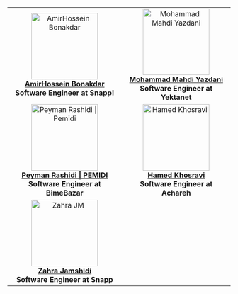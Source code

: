 <table>
<tr>
  <td align="center">
    <a href="https://github.com/athfemoiur">
      <img src="https://avatars.githubusercontent.com/u/75484782?v=4" width="150px" alt="AmirHossein Bonakdar" />
      <br /><b>AmirHossein Bonakdar</b>
    </a>
    <br />
    <b>Software Engineer at Snapp!</b>
  </td>
  <td align="center">
    <a href="https://github.com/MrMohammadY">
      <img src="https://avatars.githubusercontent.com/u/58851496?v=4" width="150px" alt="Mohammad Mahdi Yazdani" />
      <br /><b>Mohammad Mahdi Yazdani</b>
    </a>
    <br />
    <b>Software Engineer at Yektanet</b>
  </td>
</tr>
<tr>
  <td align="center">
    <a href="https://github.com/PEMIDI">
      <img src="https://avatars.githubusercontent.com/u/19213272?v=4" width="150px" alt="Peyman Rashidi | Pemidi" />
      <br /><b>Peyman Rashidi | PEMIDI</b>
    </a>
    <br />
    <b>Software Engineer at BimeBazar</b>
  </td>
  <td align="center">
    <a href="https://github.com/EngRobot33">
      <img src="https://avatars.githubusercontent.com/u/74541595?v=4" width="150px" alt="Hamed Khosravi" />
      <br /><b>Hamed Khosravi</b>
    </a>
    <br />
    <b>Software Engineer at Achareh</b>
  </td>
</tr>
<tr>
  <td align="center">
    <a href="https://github.com/zhra-jm">
      <img src="https://avatars.githubusercontent.com/u/73420544?v=4" width="150px" alt="Zahra JM" />
      <br /><b>Zahra Jamshidi</b>
    </a>
    <br />
    <b>Software Engineer at Snapp</b>
  </td>
</tr>
</table>
